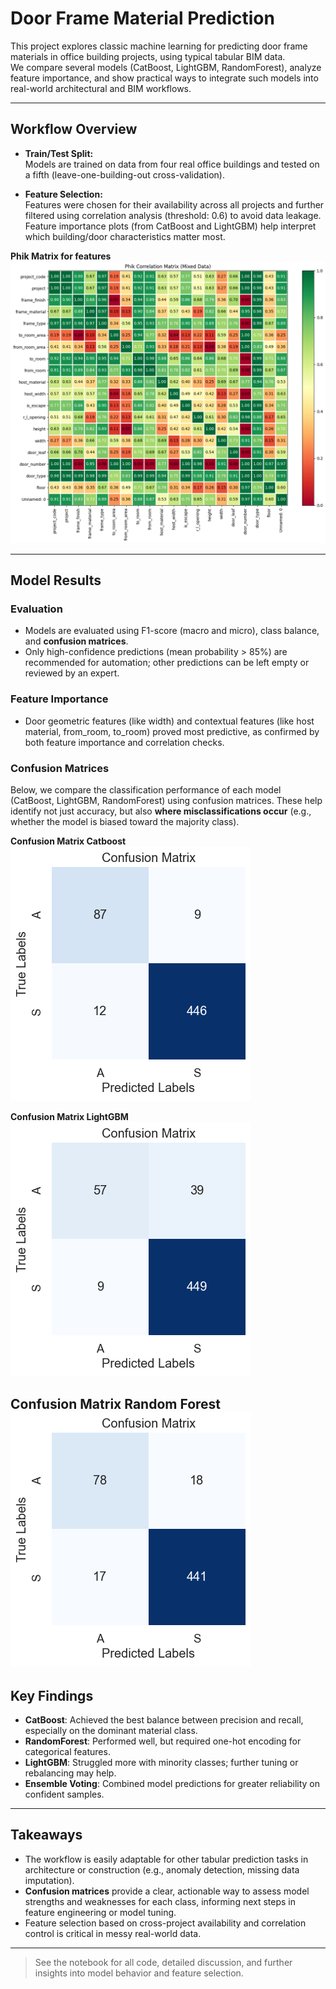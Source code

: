 # Door Frame Material Prediction

This project explores classic machine learning for predicting door frame materials in office building projects, using typical tabular BIM data.  
We compare several models (CatBoost, LightGBM, RandomForest), analyze feature importance, and show practical ways to integrate such models into real-world architectural and BIM workflows.

---

## Workflow Overview

- **Train/Test Split:**  
  Models are trained on data from four real office buildings and tested on a fifth (leave-one-building-out cross-validation).

- **Feature Selection:**  
  Features were chosen for their availability across all projects and further filtered using correlation analysis (threshold: 0.6) to avoid data leakage.  
  Feature importance plots (from CatBoost and LightGBM) help interpret which building/door characteristics matter most.

 **Phik Matrix for features**
  ![Phik  for features](img/door_phik.png)

---

## Model Results

### Evaluation
- Models are evaluated using F1-score (macro and micro), class balance, and **confusion matrices**.
- Only high-confidence predictions (mean probability > 85%) are recommended for automation; other predictions can be left empty or reviewed by an expert.

### Feature Importance
- Door geometric features (like width) and contextual features (like host material, from_room, to_room) proved most predictive, as confirmed by both feature importance and correlation checks.

### Confusion Matrices
Below, we compare the classification performance of each model (CatBoost, LightGBM, RandomForest) using confusion matrices. These help identify not just accuracy, but also **where misclassifications occur** (e.g., whether the model is biased toward the majority class).

**Confusion Matrix Catboost**
![Confusion Matrix Catboost](img/doors_catboost_matrix.png)

**Confusion Matrix LightGBM**
![Confusion Matrix LightGBM](img/doors_lgbm_matrix.png)

**Confusion Matrix Random Forest**
![Confusion Matrix Random Forest](img/doors_rf_matrix.png)
---

## Key Findings

- **CatBoost**: Achieved the best balance between precision and recall, especially on the dominant material class.
- **RandomForest**: Performed well, but required one-hot encoding for categorical features.
- **LightGBM**: Struggled more with minority classes; further tuning or rebalancing may help.
- **Ensemble Voting**: Combined model predictions for greater reliability on confident samples.

---

## Takeaways

- The workflow is easily adaptable for other tabular prediction tasks in architecture or construction (e.g., anomaly detection, missing data imputation).
- **Confusion matrices** provide a clear, actionable way to assess model strengths and weaknesses for each class, informing next steps in feature engineering or model tuning.
- Feature selection based on cross-project availability and correlation control is critical in messy real-world data.

---

> See the notebook for all code, detailed discussion, and further insights into model behavior and feature selection.